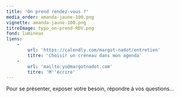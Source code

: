 ```yaml
---
title: 'On prend rendez-vous ?'
media_order: amanda-jaune-100.png
vignette: amanda-jaune-100.png
titreImage: typo_on-prend-RDV.png
fond: lumineux
liens:
    -
        url: 'https://calendly.com/margot-nadot/entretien'
        titre: 'Choisir un créneau dans mon agenda'
    -
        url: 'mailto:yo@margotnadot.com'
        titre: 'M''écrire'
---
```


Pour se présenter, exposer votre besoin, répondre à vos questions...